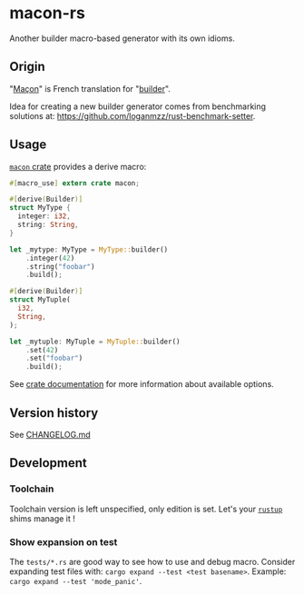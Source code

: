 # macon-rs

Another builder macro-based generator with its own idioms.

## Origin

"[Maçon](https://fr.wiktionary.org/wiki/ma%C3%A7on#Nom_commun_2)" is French translation for "[builder](https://www.wordreference.com/enfr/builder)".

Idea for creating a new builder generator comes from benchmarking solutions at: https://github.com/loganmzz/rust-benchmark-setter.

## Usage

[`macon` crate](https://crates.io/crates/macon) provides a derive macro:

```rust
#[macro_use] extern crate macon;

#[derive(Builder)]
struct MyType {
  integer: i32,
  string: String,
}

let _mytype: MyType = MyType::builder()
    .integer(42)
    .string("foobar")
    .build();

#[derive(Builder)]
struct MyTuple(
  i32,
  String,
);

let _mytuple: MyTuple = MyTuple::builder()
    .set(42)
    .set("foobar")
    .build();
```

See [crate documentation](https://docs.rs/macon/latest/macon/) for more information about available options.

## Version history

See [CHANGELOG.md](./CHANGELOG.md)

## Development

### Toolchain

Toolchain version is left unspecified, only edition is set. Let's your [`rustup`](https://rustup.rs/) shims manage it !

### Show expansion on test

The `tests/*.rs` are good way to see how to use and debug macro. Consider expanding test files with: `cargo expand --test <test basename>`. Example: `cargo expand --test 'mode_panic'`.
